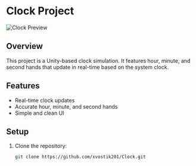 # Clock Project

![Clock Preview](https://imgur.com/a/qScjCfs)

## Overview
This project is a Unity-based clock simulation. It features hour, minute, and second hands that update in real-time based on the system clock.

## Features
- Real-time clock updates
- Accurate hour, minute, and second hands
- Simple and clean UI

## Setup
1. Clone the repository:
   ```sh
   git clone https://github.com/xvostik201/Clock.git
